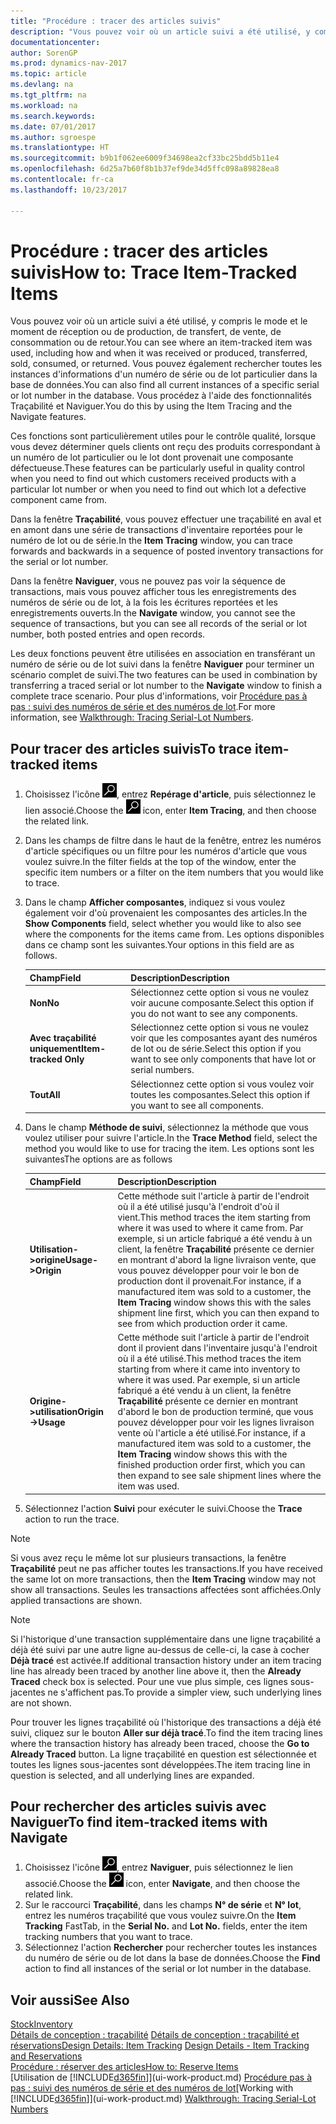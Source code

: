 ```yaml
---
title: "Procédure : tracer des articles suivis"
description: "Vous pouvez voir où un article suivi a été utilisé, y compris le mode et le moment de réception ou de production, de transfert, de vente, de consommation ou de retour. Vous pouvez également rechercher toutes les instances d'informations d'un numéro de série ou de lot particulier dans la base de données. Vous procédez à l'aide des fonctionnalités Traçabilité et Naviguer."
documentationcenter: 
author: SorenGP
ms.prod: dynamics-nav-2017
ms.topic: article
ms.devlang: na
ms.tgt_pltfrm: na
ms.workload: na
ms.search.keywords: 
ms.date: 07/01/2017
ms.author: sgroespe
ms.translationtype: HT
ms.sourcegitcommit: b9b1f062ee6009f34698ea2cf33bc25bdd5b11e4
ms.openlocfilehash: 6d25a7b60f8b1b37ef9de34d5ffc098a89828ea8
ms.contentlocale: fr-ca
ms.lasthandoff: 10/23/2017

---
```

# <a name="how-to-trace-item-tracked-items"></a><span data-ttu-id="6e181-105">Procédure : tracer des articles suivis</span><span class="sxs-lookup"><span data-stu-id="6e181-105">How to: Trace Item-Tracked Items</span></span>
<span data-ttu-id="6e181-106">Vous pouvez voir où un article suivi a été utilisé, y compris le mode et le moment de réception ou de production, de transfert, de vente, de consommation ou de retour.</span><span class="sxs-lookup"><span data-stu-id="6e181-106">You can see where an item-tracked item was used, including how and when it was received or produced, transferred, sold, consumed, or returned.</span></span> <span data-ttu-id="6e181-107">Vous pouvez également rechercher toutes les instances d'informations d'un numéro de série ou de lot particulier dans la base de données.</span><span class="sxs-lookup"><span data-stu-id="6e181-107">You can also find all current instances of a specific serial or lot number in the database.</span></span> <span data-ttu-id="6e181-108">Vous procédez à l'aide des fonctionnalités Traçabilité et Naviguer.</span><span class="sxs-lookup"><span data-stu-id="6e181-108">You do this by using the Item Tracing and the Navigate features.</span></span>  

 <span data-ttu-id="6e181-109">Ces fonctions sont particulièrement utiles pour le contrôle qualité, lorsque vous devez déterminer quels clients ont reçu des produits correspondant à un numéro de lot particulier ou le lot dont provenait une composante défectueuse.</span><span class="sxs-lookup"><span data-stu-id="6e181-109">These features can be particularly useful in quality control when you need to find out which customers received products with a particular lot number or when you need to find out which lot a defective component came from.</span></span>  

 <span data-ttu-id="6e181-110">Dans la fenêtre **Traçabilité**, vous pouvez effectuer une traçabilité en aval et en amont dans une série de transactions d'inventaire reportées pour le numéro de lot ou de série.</span><span class="sxs-lookup"><span data-stu-id="6e181-110">In the **Item Tracing** window, you can trace forwards and backwards in a sequence of posted inventory transactions for the serial or lot number.</span></span>  

 <span data-ttu-id="6e181-111">Dans la fenêtre **Naviguer**, vous ne pouvez pas voir la séquence de transactions, mais vous pouvez afficher tous les enregistrements des numéros de série ou de lot, à la fois les écritures reportées et les enregistrements ouverts.</span><span class="sxs-lookup"><span data-stu-id="6e181-111">In the **Navigate** window, you cannot see the sequence of transactions, but you can see all records of the serial or lot number, both posted entries and open records.</span></span>  

 <span data-ttu-id="6e181-112">Les deux fonctions peuvent être utilisées en association en transférant un numéro de série ou de lot suivi dans la fenêtre **Naviguer** pour terminer un scénario complet de suivi.</span><span class="sxs-lookup"><span data-stu-id="6e181-112">The two features can be used in combination by transferring a traced serial or lot number to the **Navigate** window to finish a complete trace scenario.</span></span> <span data-ttu-id="6e181-113">Pour plus d'informations, voir [Procédure pas à pas : suivi des numéros de série et des numéros de lot](walkthrough-tracing-serial-lot-numbers.md).</span><span class="sxs-lookup"><span data-stu-id="6e181-113">For more information, see [Walkthrough: Tracing Serial-Lot Numbers](walkthrough-tracing-serial-lot-numbers.md).</span></span>  

## <a name="to-trace-item-tracked-items"></a><span data-ttu-id="6e181-114">Pour tracer des articles suivis</span><span class="sxs-lookup"><span data-stu-id="6e181-114">To trace item-tracked items</span></span>  

1.  <span data-ttu-id="6e181-115">Choisissez l'icône ![Page ou rapport pour la recherche](media/ui-search/search_small.png "icône Page ou rapport pour la recherche"), entrez **Repérage d'article**, puis sélectionnez le lien associé.</span><span class="sxs-lookup"><span data-stu-id="6e181-115">Choose the ![Search for Page or Report](media/ui-search/search_small.png "Search for Page or Report icon") icon, enter **Item Tracing**, and then choose the related link.</span></span>  
2.  <span data-ttu-id="6e181-116">Dans les champs de filtre dans le haut de la fenêtre, entrez les numéros d'article spécifiques ou un filtre pour les numéros d'article que vous voulez suivre.</span><span class="sxs-lookup"><span data-stu-id="6e181-116">In the filter fields at the top of the window, enter the specific item numbers or a filter on the item numbers that you would like to trace.</span></span>  
3.  <span data-ttu-id="6e181-117">Dans le champ **Afficher composantes**, indiquez si vous voulez également voir d'où provenaient les composantes des articles.</span><span class="sxs-lookup"><span data-stu-id="6e181-117">In the **Show Components** field, select whether you would like to also see where the components for the items came from.</span></span> <span data-ttu-id="6e181-118">Les options disponibles dans ce champ sont les suivantes.</span><span class="sxs-lookup"><span data-stu-id="6e181-118">Your options in this field are as follows.</span></span>  

    |<span data-ttu-id="6e181-119">Champ</span><span class="sxs-lookup"><span data-stu-id="6e181-119">Field</span></span>|<span data-ttu-id="6e181-120">Description</span><span class="sxs-lookup"><span data-stu-id="6e181-120">Description</span></span>|  
    |----------------------------------|---------------------------------------|  
    |<span data-ttu-id="6e181-121">**Non**</span><span class="sxs-lookup"><span data-stu-id="6e181-121">**No**</span></span>|<span data-ttu-id="6e181-122">Sélectionnez cette option si vous ne voulez voir aucune composante.</span><span class="sxs-lookup"><span data-stu-id="6e181-122">Select this option if you do not want to see any components.</span></span>|  
    |<span data-ttu-id="6e181-123">**Avec traçabilité uniquement**</span><span class="sxs-lookup"><span data-stu-id="6e181-123">**Item-tracked Only**</span></span>|<span data-ttu-id="6e181-124">Sélectionnez cette option si vous ne voulez voir que les composantes ayant des numéros de lot ou de série.</span><span class="sxs-lookup"><span data-stu-id="6e181-124">Select this option if you want to see only components that have lot or serial numbers.</span></span>|  
    |<span data-ttu-id="6e181-125">**Tout**</span><span class="sxs-lookup"><span data-stu-id="6e181-125">**All**</span></span>|<span data-ttu-id="6e181-126">Sélectionnez cette option si vous voulez voir toutes les composantes.</span><span class="sxs-lookup"><span data-stu-id="6e181-126">Select this option if you want to see all components.</span></span>|  

4.  <span data-ttu-id="6e181-127">Dans le champ **Méthode de suivi**, sélectionnez la méthode que vous voulez utiliser pour suivre l'article.</span><span class="sxs-lookup"><span data-stu-id="6e181-127">In the **Trace Method** field, select the method you would like to use for tracing the item.</span></span> <span data-ttu-id="6e181-128">Les options sont les suivantes</span><span class="sxs-lookup"><span data-stu-id="6e181-128">The options are as follows</span></span>  

    |<span data-ttu-id="6e181-129">Champ</span><span class="sxs-lookup"><span data-stu-id="6e181-129">Field</span></span>|<span data-ttu-id="6e181-130">Description</span><span class="sxs-lookup"><span data-stu-id="6e181-130">Description</span></span>|  
    |----------------------------------|---------------------------------------|  
    |<span data-ttu-id="6e181-131">**Utilisation->origine**</span><span class="sxs-lookup"><span data-stu-id="6e181-131">**Usage->Origin**</span></span>|<span data-ttu-id="6e181-132">Cette méthode suit l'article à partir de l'endroit où il a été utilisé jusqu'à l'endroit d'où il vient.</span><span class="sxs-lookup"><span data-stu-id="6e181-132">This method traces the item starting from where it was used to where it came from.</span></span> <span data-ttu-id="6e181-133">Par exemple, si un article fabriqué a été vendu à un client, la fenêtre **Traçabilité** présente ce dernier en montrant d'abord la ligne livraison vente, que vous pouvez développer pour voir le bon de production dont il provenait.</span><span class="sxs-lookup"><span data-stu-id="6e181-133">For instance, if a manufactured item was sold to a customer, the **Item Tracing** window shows this with the sales shipment line first, which you can then expand to see from which production order it came.</span></span>|  
    |<span data-ttu-id="6e181-134">**Origine->utilisation**</span><span class="sxs-lookup"><span data-stu-id="6e181-134">**Origin->Usage**</span></span>|<span data-ttu-id="6e181-135">Cette méthode suit l'article à partir de l'endroit dont il provient dans l'inventaire jusqu'à l'endroit où il a été utilisé.</span><span class="sxs-lookup"><span data-stu-id="6e181-135">This method traces the item starting from where it came into inventory to where it was used.</span></span> <span data-ttu-id="6e181-136">Par exemple, si un article fabriqué a été vendu à un client, la fenêtre **Traçabilité** présente ce dernier en montrant d'abord le bon de production terminé, que vous pouvez développer pour voir les lignes livraison vente où l'article a été utilisé.</span><span class="sxs-lookup"><span data-stu-id="6e181-136">For instance, if a manufactured item was sold to a customer, the **Item Tracing** window shows this with the finished production order first, which you can then expand to see sale shipment lines where the item was used.</span></span>|  

5.  <span data-ttu-id="6e181-137">Sélectionnez l'action **Suivi** pour exécuter le suivi.</span><span class="sxs-lookup"><span data-stu-id="6e181-137">Choose the **Trace** action to run the trace.</span></span>  

> [!NOTE]  
>  <span data-ttu-id="6e181-138">Si vous avez reçu le même lot sur plusieurs transactions, la fenêtre **Traçabilité** peut ne pas afficher toutes les transactions.</span><span class="sxs-lookup"><span data-stu-id="6e181-138">If you have received the same lot on more transactions, then the **Item Tracing** window may not show all transactions.</span></span> <span data-ttu-id="6e181-139">Seules les transactions affectées sont affichées.</span><span class="sxs-lookup"><span data-stu-id="6e181-139">Only applied transactions are shown.</span></span>  

> [!NOTE]  
>  <span data-ttu-id="6e181-140">Si l'historique d'une transaction supplémentaire dans une ligne traçabilité a déjà été suivi par une autre ligne au-dessus de celle-ci, la case à cocher **Déjà tracé** est activée.</span><span class="sxs-lookup"><span data-stu-id="6e181-140">If additional transaction history under an item tracing line has already been traced by another line above it, then the **Already Traced** check box is selected.</span></span> <span data-ttu-id="6e181-141">Pour une vue plus simple, ces lignes sous-jacentes ne s'affichent pas.</span><span class="sxs-lookup"><span data-stu-id="6e181-141">To provide a simpler view, such underlying lines are not shown.</span></span>  
>   
>  <span data-ttu-id="6e181-142">Pour trouver les lignes traçabilité où l'historique des transactions a déjà été suivi, cliquez sur le bouton **Aller sur déjà tracé**.</span><span class="sxs-lookup"><span data-stu-id="6e181-142">To find the item tracing lines where the transaction history has already been traced, choose the **Go to Already Traced** button.</span></span> <span data-ttu-id="6e181-143">La ligne traçabilité en question est sélectionnée et toutes les lignes sous-jacentes sont développées.</span><span class="sxs-lookup"><span data-stu-id="6e181-143">The item tracing line in question is selected, and all underlying lines are expanded.</span></span>  

## <a name="to-find-item-tracked-items-with-navigate"></a><span data-ttu-id="6e181-144">Pour rechercher des articles suivis avec Naviguer</span><span class="sxs-lookup"><span data-stu-id="6e181-144">To find item-tracked items with Navigate</span></span>  

1.  <span data-ttu-id="6e181-145">Choisissez l'icône ![Page ou rapport pour la recherche](media/ui-search/search_small.png "icône Page ou rapport pour la recherche"), entrez **Naviguer**, puis sélectionnez le lien associé.</span><span class="sxs-lookup"><span data-stu-id="6e181-145">Choose the ![Search for Page or Report](media/ui-search/search_small.png "Search for Page or Report icon") icon, enter **Navigate**, and then choose the related link.</span></span>  
2.  <span data-ttu-id="6e181-146">Sur le raccourci **Traçabilité**, dans les champs **N° de série** et **N° lot**, entrez les numéros traçabilité que vous voulez suivre.</span><span class="sxs-lookup"><span data-stu-id="6e181-146">On the **Item Tracking** FastTab, in the **Serial No.** and **Lot No.** fields, enter the item tracking numbers that you want to trace.</span></span>  
3.  <span data-ttu-id="6e181-147">Sélectionnez l'action **Rechercher** pour rechercher toutes les instances du numéro de série ou de lot dans la base de données.</span><span class="sxs-lookup"><span data-stu-id="6e181-147">Choose the **Find** action to find all instances of the serial or lot number in the database.</span></span>  

## <a name="see-also"></a><span data-ttu-id="6e181-148">Voir aussi</span><span class="sxs-lookup"><span data-stu-id="6e181-148">See Also</span></span>  
[<span data-ttu-id="6e181-149">Stock</span><span class="sxs-lookup"><span data-stu-id="6e181-149">Inventory</span></span>](inventory-manage-inventory.md)  
<span data-ttu-id="6e181-150">[Détails de conception : traçabilité](design-details-item-tracking.md)
[Détails de conception : traçabilité et réservations](design-details-item-tracking-and-reservations.md)</span><span class="sxs-lookup"><span data-stu-id="6e181-150">[Design Details: Item Tracking](design-details-item-tracking.md)
[Design Details - Item Tracking and Reservations](design-details-item-tracking-and-reservations.md)</span></span>  
[<span data-ttu-id="6e181-151">Procédure : réserver des articles</span><span class="sxs-lookup"><span data-stu-id="6e181-151">How to: Reserve Items</span></span>](inventory-how-to-reserve-items.md)  
<span data-ttu-id="6e181-152">[Utilisation de [!INCLUDE[d365fin](includes/d365fin_md.md)]](ui-work-product.md)
[Procédure pas à pas : suivi des numéros de série et des numéros de lot](walkthrough-tracing-serial-lot-numbers.md)</span><span class="sxs-lookup"><span data-stu-id="6e181-152">[Working with [!INCLUDE[d365fin](includes/d365fin_md.md)]](ui-work-product.md)
[Walkthrough: Tracing Serial-Lot Numbers](walkthrough-tracing-serial-lot-numbers.md)</span></span>

